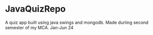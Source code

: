 # JavaQuizRepo
A quiz app built using java swings and mongodb.
Made duriing second semester of my MCA.
Jan-Jun 24
